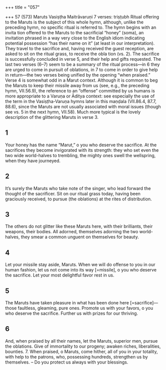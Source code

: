 +++
title = "057"

+++
57 (573)
Maruts
Vasiṣṭha Maitrāvaruṇi
7 verses: triṣṭubh
Ritual offering to the Maruts is the subject of this whole hymn, although, unlike  the preceding hymn, no specific ritual is referred to. The hymn begins with an invita tion offered to the Maruts to the sacrificial “honey” (soma), an invitation phrased  in a way very close to the English idiom indicating potential possession “has their  name on it” (at least in our interpretation). They travel to the sacrifice and, having  received the guest reception, are asked to sit on the ritual grass, to receive the obla tion (vs. 2). The sacrifice is successfully concluded in verse 5, and their help and gifts  requested. The last two verses (6–7) seem to be a summary of the ritual process—in  6 they are urged to come in pursuit of oblations, in 7 to come in order to give help
in return—the two verses being unified by the opening “when praised.” Verse 4 is somewhat odd in a Marut context. Although it is common to beg the  Maruts to keep their missile away from us (see, e.g., the preceding hymn, VII.56.9),  the reference to an “offense” committed by us humans is more appropriate to a  Varuṇa or Āditya context: see especially the use of the term in the Vasiṣṭha-Varuṇa  hymns later in this maṇḍala (VII.86.4, 87.7, 88.6), since the Maruts are not usually  associated with moral issues (though see vs. 5 in the next hymn, VII.58). Much  more typical is the lovely description of the glittering Maruts in verse 3.
## 1
Your honey has the name “Marut,” o you who deserve the sacrifice. At  the sacrifices they become invigorated with its strength:
they who set even the two wide world-halves to trembling, the mighty  ones swell the wellspring, when they have journeyed.
## 2
It’s surely the Maruts who take note of the singer, who lead forward the  thought of the sacrificer.
Sit on our ritual grass today, having been graciously received, to pursue  (the oblations) at the rites of distribution.

## 3
The others do not glitter like these Maruts here, with their brilliants,  their weapons, their bodies.
All adorned, themselves adorning the two world-halves, they smear a  common unguent on themselves for beauty.
## 4
Let your missile stay aside, Maruts. When we will do offense to you in  our human fashion,
let us not come into its way [=missile], o you who deserve the sacrifice.  Let your most delightful favor rest in us.
## 5
The Maruts have taken pleasure in what has been done here
[=sacrifice]—those faultless, gleaming, pure ones.
Promote us with your favors, o you who deserve the sacrifice. Further us  with prizes for our thriving.
## 6
And, when praised by all their names, let the Maruts, superior men,  pursue the oblations.
Give of immortality to our progeny; awaken riches, liberalities, bounties. 7. When praised, o Maruts, come hither, all of you in your totality, with  help to the patrons,
who, possessing hundreds, strengthen us by themselves. – Do you protect  us always with your blessings.